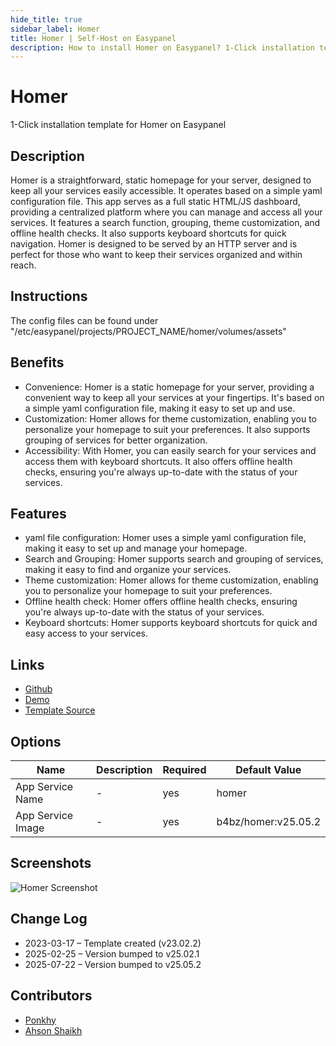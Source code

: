 ```yaml
---
hide_title: true
sidebar_label: Homer
title: Homer | Self-Host on Easypanel
description: How to install Homer on Easypanel? 1-Click installation template for Homer on Easypanel
---
```


<!-- generated -->

# Homer

1-Click installation template for Homer on Easypanel

## Description

Homer is a straightforward, static homepage for your server, designed to keep all your services easily accessible. It operates based on a simple yaml configuration file. This app serves as a full static HTML/JS dashboard, providing a centralized platform where you can manage and access all your services. It features a search function, grouping, theme customization, and offline health checks. It also supports keyboard shortcuts for quick navigation. Homer is designed to be served by an HTTP server and is perfect for those who want to keep their services organized and within reach.

## Instructions

The config files can be found under &quot;/etc/easypanel/projects/PROJECT_NAME/homer/volumes/assets&quot;

## Benefits

- Convenience: Homer is a static homepage for your server, providing a convenient way to keep all your services at your fingertips. It's based on a simple yaml configuration file, making it easy to set up and use.
- Customization: Homer allows for theme customization, enabling you to personalize your homepage to suit your preferences. It also supports grouping of services for better organization.
- Accessibility: With Homer, you can easily search for your services and access them with keyboard shortcuts. It also offers offline health checks, ensuring you're always up-to-date with the status of your services.

## Features

- yaml file configuration: Homer uses a simple yaml configuration file, making it easy to set up and manage your homepage.
- Search and Grouping: Homer supports search and grouping of services, making it easy to find and organize your services.
- Theme customization: Homer allows for theme customization, enabling you to personalize your homepage to suit your preferences.
- Offline health check: Homer offers offline health checks, ensuring you're always up-to-date with the status of your services.
- Keyboard shortcuts: Homer supports keyboard shortcuts for quick and easy access to your services.

## Links

- [Github](https://github.com/bastienwirtz/homer)
- [Demo](https://homer-demo.netlify.app)
- [Template Source](https://github.com/easypanel-io/templates/tree/main/templates/homer)

## Options

Name | Description | Required | Default Value
-|-|-|-
App Service Name | - | yes | homer
App Service Image | - | yes | b4bz/homer:v25.05.2

## Screenshots

![Homer Screenshot](./assets/screenshot.png)

## Change Log

- 2023-03-17 – Template created (v23.02.2)
- 2025-02-25 – Version bumped to v25.02.1
- 2025-07-22 – Version bumped to v25.05.2

## Contributors

- [Ponkhy](https://github.com/Ponkhy)
- [Ahson Shaikh](https://github.com/Ahson-Shaikh)
